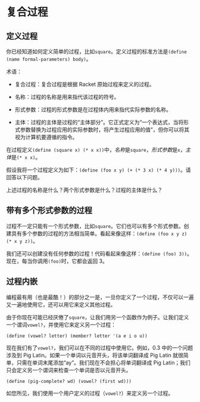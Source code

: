 # 复合过程

## 定义过程

你已经知道如何定义简单的过程，比如`square`。定义过程的标准方法是`(define (name formal-parameters) body)`。

术语：

+   复合过程：复合过程是根据 Racket 原始过程来定义的过程。

+   名称：过程的名称是用来指代该过程的符号。

+   形式参数：过程的形式参数是在过程体内用来指代实际参数的名称。

+   主体：过程的主体是过程的“主体部分”。它正式定义为“一个表达式，当将形式参数替换为过程应用的实际参数时，将产生过程应用的值”，但你可以将其视为计算机要遵循的指令。

在过程定义`(define (square x) (* x x))`中，*名称*是`square`，*形式参数*是`x`，*主体*是`(* x x)`。

假设我将一个过程定义为如下：`(define (foo x y) (+ (* 3 x) (* 4 y)))`。请回答以下问题。

上述过程的名称是什么？两个形式参数是什么？过程的主体是什么？

## 带有多个形式参数的过程

过程不一定只能有一个形式参数，比如`square`。它们也可以有多个形式参数。创建具有多个参数的过程的方法相当简单。看起来像这样：`(define (foo x y z) (* x y z))`。

我们还可以创建没有任何参数的过程！代码看起来像这样：`(define (foo) 3))`。现在，每当你调用`(foo)`时，它都会返回 3。

## 过程内嵌

编程最有用（也是最酷！）的部分之一是，一旦你定义了一个过程，不仅可以一遍又一遍地使用它，还可以用它来定义其他过程。

由于你现在可能已经厌倦了`square`，让我们用另一个函数作为例子。让我们定义一个谓词`vowel?`，并使用它来定义另一个过程：

`(define (vowel? letter) (member? letter '(a e i o u))`

现在我们有了`vowel?`，我们可以在不同的过程中使用它。例如，0.3 中的一个问题涉及到 Pig Latin。如果一个单词以元音开头，将该单词翻译成 Pig Latin 就很简单，只需在单词末尾添加“ay”。我们现在不会担心将单词翻译成 Pig Latin；我们只会定义另一个谓词来检查一个单词是否以元音开头。

`(define (pig-complete? wd) (vowel? (first wd)))`

如您所见，我们使用一个用户定义的过程（`vowel?`）来定义另一个过程。
